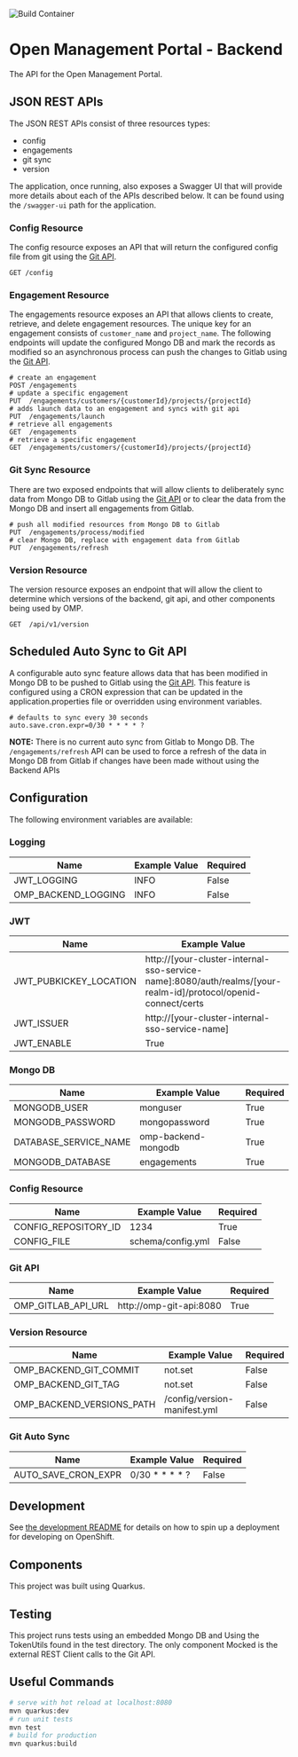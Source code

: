 ![Build Container](https://github.com/rht-labs/open-management-portal-backend/workflows/Build%20Container/badge.svg)

# Open Management Portal - Backend

The API for the Open Management Portal.

## JSON REST APIs

The JSON REST APIs consist of three resources types:

* config
* engagements
* git sync
* version

The application, once running, also exposes a Swagger UI that will provide more details about each of the APIs described below.  It can be found using the `/swagger-ui` path for the application.

### Config Resource

The config resource exposes an API that will return the configured config file from git using the [Git API](https://github.com/rht-labs/open-management-portal-git-api).

```
GET /config
```

### Engagement Resource

The engagements resource exposes an API that allows clients to create, retrieve, and delete engagement resources.  The unique key for an engagement consists of `customer_name` and `project_name`.  The following endpoints will update the configured Mongo DB and mark the records as modified so an asynchronous process can push the changes to Gitlab using the [Git API](https://github.com/rht-labs/open-management-portal-git-api).

```
# create an engagement
POST /engagements
# update a specific engagement
PUT  /engagements/customers/{customerId}/projects/{projectId}
# adds launch data to an engagement and syncs with git api
PUT  /engagements/launch
# retrieve all engagements
GET  /engagements
# retrieve a specific engagement
GET  /engagements/customers/{customerId}/projects/{projectId}
```

### Git Sync Resource

There are two exposed endpoints that will allow clients to deliberately sync data from Mongo DB to Gitlab using the [Git API](https://github.com/rht-labs/open-management-portal-git-api) or to clear the data from the Mongo DB and insert all engagements from Gitlab.

```
# push all modified resources from Mongo DB to Gitlab
PUT  /engagements/process/modified
# clear Mongo DB, replace with engagement data from Gitlab
PUT  /engagements/refresh
```

### Version Resource

The version resource exposes an endpoint that will allow the client to determine which versions of the backend, git api, and other components being used by OMP.

```
GET  /api/v1/version
```

## Scheduled Auto Sync to Git API

A configurable auto sync feature allows data that has been modified in Mongo DB to be pushed to Gitlab using the [Git API](https://github.com/rht-labs/open-management-portal-git-api).  This feature is configured using a CRON expression that can be updated in the application.properties file or overridden using environment variables.

```
# defaults to sync every 30 seconds
auto.save.cron.expr=0/30 * * * * ?
```

__NOTE:__ There is no current auto sync from Gitlab to Mongo DB.  The `/engagements/refresh` API can be used to force a refresh of the data in Mongo DB from Gitlab if changes have been made without using the Backend APIs

## Configuration

The following environment variables are available:

### Logging
| Name | Example Value | Required |
|------|---------------|----------|
| JWT_LOGGING| INFO | False |
| OMP_BACKEND_LOGGING | INFO | False |

### JWT

| Name | Example Value | Required |
|------|---------------|----------|
| JWT_PUBKICKEY_LOCATION | http://[your-cluster-internal-sso-service-name]:8080/auth/realms/[your-realm-id]/protocol/openid-connect/certs | True |
| JWT_ISSUER | http://[your-cluster-internal-sso-service-name] | True |
| JWT_ENABLE | True | False |

### Mongo DB

| Name | Example Value | Required |
|------|---------------|----------|
| MONGODB_USER | monguser | True |
| MONGODB_PASSWORD | mongopassword | True |
| DATABASE_SERVICE_NAME | omp-backend-mongodb | True |
| MONGODB_DATABASE | engagements | True |

### Config Resource

| Name | Example Value | Required |
|------|---------------|----------|
| CONFIG_REPOSITORY_ID |  1234             |  True        |
| CONFIG_FILE | schema/config.yml | False |

### Git API

| Name | Example Value | Required |
|------|---------------|----------|
| OMP_GITLAB_API_URL   | http://omp-git-api:8080 | True |

### Version Resource

| Name | Example Value | Required |
|------|---------------|----------|
| OMP_BACKEND_GIT_COMMIT | not.set | False |
| OMP_BACKEND_GIT_TAG | not.set | False |
| OMP_BACKEND_VERSIONS_PATH | /config/version-manifest.yml | False |

### Git Auto Sync

| Name | Example Value | Required |
|------|---------------|----------|
| AUTO_SAVE_CRON_EXPR | 0/30 * * * * ? | False |

## Development

See [the development README](deployment/README.md) for details on how to spin up a deployment for developing on OpenShift.

## Components

This project was built using Quarkus.

## Testing

This project runs tests using an embedded Mongo DB and Using the TokenUtils found in the test directory.  The only component Mocked is the external REST Client calls to the Git API.

## Useful Commands

``` bash
# serve with hot reload at localhost:8080
mvn quarkus:dev
# run unit tests
mvn test
# build for production
mvn quarkus:build
```

